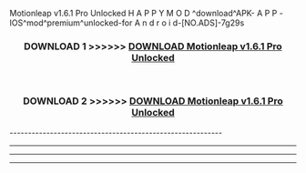  Motionleap v1.6.1 Pro Unlocked  H A P P Y M O D ^download^APK- A P P -IOS^mod^premium^unlocked-for A n d r o i d-[NO.ADS]-7g29s



<div align="center">

<h3>DOWNLOAD 1 >>>>>> <a href="https://en-mod.web.app/?en= Motionleap v1.6.1 Pro Unlocked ">DOWNLOAD Motionleap v1.6.1 Pro Unlocked  </a></h3><br>

<h3>DOWNLOAD 2 >>>>>> <a href="https://en-mod.web.app/?en= Motionleap v1.6.1 Pro Unlocked ">DOWNLOAD Motionleap v1.6.1 Pro Unlocked  </a></h3>

</div>
----------------------------------------------------------

----------------------------------------------------------

----------------------------------------------------------

----------------------------------------------------------



